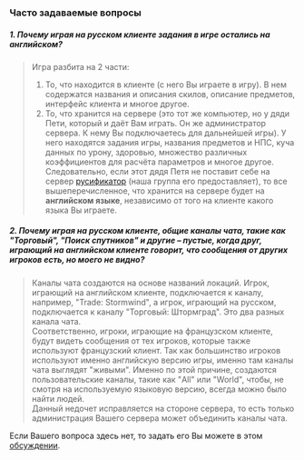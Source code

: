 ### Часто задаваемые вопросы

##### **1. Почему играя на русском клиенте задания в игре остались на английском?**  
> Игра разбита на 2 части:  
> 1) То, что находится в клиенте (с него Вы играете в игру). В нем содержатся названия и описания скилов, описание предметов, интерфейс клиента и многое другое.  
> 2) То, что хранится на сервере (это тот же компьютер, но у дяди Пети, который и даёт Вам играть. Он же администратор сервера. К нему Вы подключаетесь для дальнейшей игры). У него находятся задания игры, названия предметов и НПС, куча данных по урону, здоровью, множество различных коэффициентов для расчёта параметров и многое другое.  
> Следовательно, если этот дядя Петя не поставит себе на сервер [русификатор](https://github.com/WoWruRU/classicdb_ruRU) (наша группа его предоставляет), то все вышеперечисленное, что хранится на сервере будет на **английском языке**, независимо от того на клиенте какого языка Вы играете.

##### **2. Почему играя на русском клиенте, общие каналы чата, такие как "Торговый", "Поиск спутников" и другие – пустые, когда друг, играющий на английском клиенте говорит, что сообщения от других игроков есть, но моего не видно?**  
> Каналы чата создаются на основе названий локаций. Игрок, играющий на английском клиенте, подключается к каналу, например, "Trade: Stormwind", а игрок, играющий на русском, подключается к каналу "Торговый: Штормград". Это два разных канала чата.  
> Соответственно, игроки, играющие на французском клиенте, будут видеть сообщения от тех игроков, которые также используют французский клиент. Так как большинство игроков используют именно английскую версию игры, именно там каналы чата выглядят "живыми". Именно по этой причине, создаются пользовательские каналы, такие как "All" или "World", чтобы, не смотря на используемую языковую версию, всегда можно было найти людей.  
> Данный недочет исправляется на стороне сервера, то есть только администрация Вашего сервера может объединить каналы чата.


Если Вашего вопроса здесь нет, то задать его Вы можете в этом [обсуждении](https://vk.com/topic-113603759_33620856).